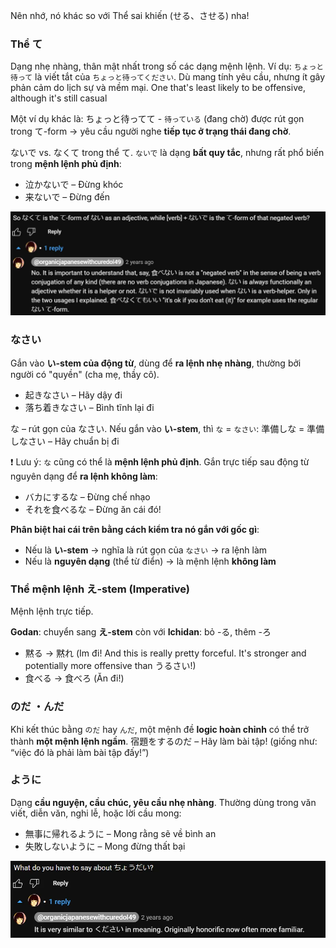 Nên nhớ, nó khác so với Thể sai khiến (せる、させる) nha!

### Thể て

Dạng nhẹ nhàng, thân mật nhất trong số các dạng mệnh lệnh. Ví dụ: `ちょっと待って` là viết tắt của `ちょっと待ってください`. Dù mang tính yêu cầu, nhưng ít gây phản cảm do lịch sự và mềm mại. One that's least likely to be offensive, although it's still casual

Một ví dụ khác là: ちょっと待ってて - `待っている` (đang chờ) được rút gọn trong て-form → yêu cầu người nghe **tiếp tục ở trạng thái đang chờ**.

ないで vs. なくて trong thể て. `ないで` là dạng **bất quy tắc**, nhưng rất phổ biến trong **mệnh lệnh phủ định**:

* 泣かないで – Đừng khóc
* 来ないで – Đừng đến

![Pasted image 20250601060044.png](img/Pasted%20image%2020250601060044.png)

### なさい

Gắn vào **い-stem của động từ**, dùng để **ra lệnh nhẹ nhàng**, thường bởi người có "quyền" (cha mẹ, thầy cô).

* 起きなさい – Hãy dậy đi
* 落ち着きなさい – Bình tĩnh lại đi

な – rút gọn của なさい. Nếu gắn vào **い-stem**, thì `な` = `なさい`: 準備しな = 準備しなさい – Hãy chuẩn bị đi

❗ Lưu ý: `な` cũng có thể là **mệnh lệnh phủ định**. Gắn trực tiếp sau động từ nguyên dạng để **ra lệnh không làm**:

* バカにするな – Đừng chế nhạo
* それを食べるな – Đừng ăn cái đó!

**Phân biệt hai cái trên bằng cách kiểm tra nó gắn với gốc gì**:

* Nếu là **い-stem** → nghĩa là rút gọn của `なさい` → ra lệnh làm
* Nếu là **nguyên dạng** (thể từ điển) → là mệnh lệnh **không làm**

### Thể mệnh lệnh え-stem (Imperative)

Mệnh lệnh trực tiếp.

**Godan**: chuyển sang **え-stem** còn với **Ichidan**: bỏ -る, thêm -ろ

- 黙る → 黙れ (Im đi! And this is really pretty forceful. It's stronger and potentially more offensive than うるさい!)
- 食べる → 食べろ (Ăn đi!)


### のだ ・んだ

Khi kết thúc bằng `のだ` hay `んだ`, một mệnh đề **logic hoàn chỉnh** có thể trở thành **một mệnh lệnh ngầm**. 宿題をするのだ – Hãy làm bài tập! (giống như: “việc đó là phải làm bài tập đấy!”)

### ように

Dạng **cầu nguyện, cầu chúc, yêu cầu nhẹ nhàng**. Thường dùng trong văn viết, diễn văn, nghi lễ, hoặc lời cầu mong:

* 無事に帰れるように – Mong rằng sẽ về bình an
* 失敗しないように – Mong đừng thất bại

![Pasted image 20250601060827.png](img/Pasted%20image%2020250601060827.png)
